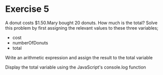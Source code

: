 # Exercise 5
A donut costs $1.50.Mary bought 20 donuts. How much is the total?
Solve this problem by first assigning the relevant values to these three variables;
- cost
- numberOfDonuts
- total

Write an arithmetic expression and assign the result to the total variable

Display the total variable using the JavaScript's console.log function

